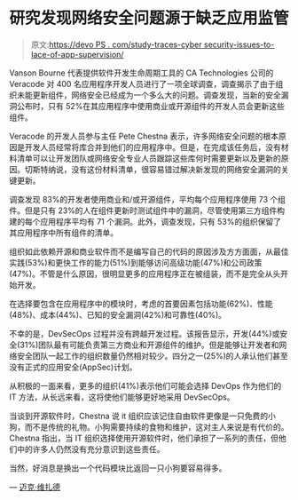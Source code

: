 # 研究发现网络安全问题源于缺乏应用监管

> 原文:[https://devo PS . com/study-traces-cyber security-issues-to-lace-of-app-supervision/](https://devops.com/study-traces-cybersecurity-issues-to-lack-of-app-supervision/)

Vanson Bourne 代表提供软件开发生命周期工具的 CA Technologies 公司的 Veracode 对 400 名应用程序开发人员进行了一项全球调查，调查揭示了由于组织未能更新组件，网络安全已经成为一个多么大的问题。调查发现，当新的安全漏洞公布时，只有 52%在其应用程序中使用商业或开源组件的开发人员会更新这些组件。

Veracode 的开发人员参与主任 Pete Chestna 表示，许多网络安全问题的根本原因是开发人员经常将库合并到他们的应用程序中。但是，在完成该任务后，没有材料清单可以让开发团队或网络安全专业人员跟踪这些库何时需要更新以及更新的原因。切斯特纳说，没有这份材料清单，很容易错过解决新发现的网络安全漏洞的关键更新。

调查发现 83%的开发者使用商业和/或开源组件，平均每个应用程序使用 73 个组件。但是只有 23%的人在组件更新时测试组件中的漏洞，尽管使用第三方组件构建的每个应用程序平均有 71 个漏洞。此外，调查发现，只有 53%的组织保留了其应用程序中所有组件的清单。

组织如此依赖开源和商业软件而不是编写自己的代码的原因涉及方方面面，从最佳实践(53%)和更快工作的能力(51%)到能够访问高级功能(47%)和公司政策(47%)。不管是什么原因，很明显更多的应用程序正在被组装，而不是完全从头开始开发。

在选择要包含在应用程序中的模块时，考虑的首要因素包括功能(62%)、性能(48%)、成本(44%)、已知的安全漏洞(42%)和可靠性(40%)。

不幸的是，DevSecOps 过程并没有跨越开发过程。该报告显示，开发(44%)或安全(31%)团队最有可能负责第三方商业和开源组件的维护。但是能够让开发者和网络安全团队一起工作的组织数量仍然相对较少。四分之一(25%)的人承认他们甚至没有正式的应用安全(AppSec)计划。

从积极的一面来看，更多的组织(41%)表示他们可能会选择 DevOps 作为他们的 IT 方法，从长远来看，这将使他们能够更好地采用 DevSecOps。

当谈到开源软件时，Chestna 说 it 组织应该记住自由软件更像是一只免费的小狗，而不是传统的礼物。小狗需要持续的食物和维护，这对主人来说是有代价的。Chestna 指出，当 IT 组织选择使用开源软件时，他们承担了一系列的责任，但他们中的许多人仍然没有充分意识到这些责任。

当然，好消息是换出一个代码模块比返回一只小狗要容易得多。

— [迈克·维扎德](https://devops.com/author/mike-vizard/)
